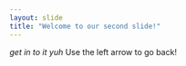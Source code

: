 ```yaml
---
layout: slide
title: "Welcome to our second slide!"
---
```

*get in to it yuh*
Use the left arrow to go back!
